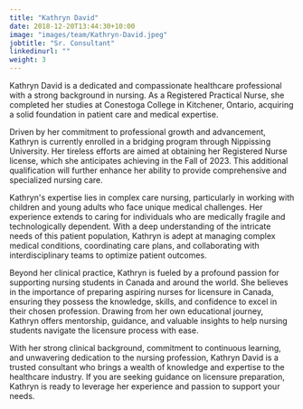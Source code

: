 ```yaml
---
title: "Kathryn David"
date: 2018-12-20T13:44:30+10:00
image: "images/team/Kathryn-David.jpeg"
jobtitle: "Sr. Consultant"
linkedinurl: ""
weight: 3
---
```


Kathryn David is a dedicated and compassionate healthcare professional with a strong background in nursing. As a Registered Practical Nurse, she completed her studies at Conestoga College in Kitchener, Ontario, acquiring a solid foundation in patient care and medical expertise.

Driven by her commitment to professional growth and advancement, Kathryn is currently enrolled in a bridging program through Nippissing University. Her tireless efforts are aimed at obtaining her Registered Nurse license, which she anticipates achieving in the Fall of 2023. This additional qualification will further enhance her ability to provide comprehensive and specialized nursing care.

Kathryn's expertise lies in complex care nursing, particularly in working with children and young adults who face unique medical challenges. Her experience extends to caring for individuals who are medically fragile and technologically dependent. With a deep understanding of the intricate needs of this patient population, Kathryn is adept at managing complex medical conditions, coordinating care plans, and collaborating with interdisciplinary teams to optimize patient outcomes.

Beyond her clinical practice, Kathryn is fueled by a profound passion for supporting nursing students in Canada and around the world. She believes in the importance of preparing aspiring nurses for licensure in Canada, ensuring they possess the knowledge, skills, and confidence to excel in their chosen profession. Drawing from her own educational journey, Kathryn offers mentorship, guidance, and valuable insights to help nursing students navigate the licensure process with ease.

With her strong clinical background, commitment to continuous learning, and unwavering dedication to the nursing profession, Kathryn David is a trusted consultant who brings a wealth of knowledge and expertise to the healthcare industry. If you are seeking guidance on licensure preparation, Kathryn is ready to leverage her experience and passion to support your needs.